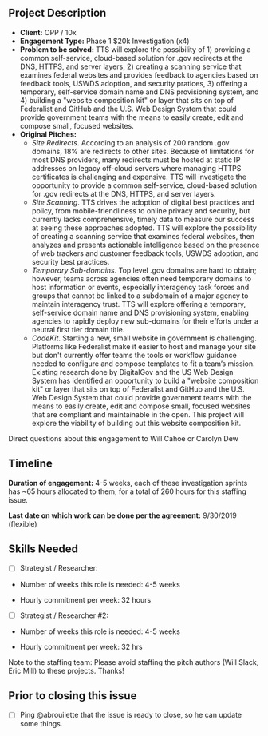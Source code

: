 ## Project Description

* **Client:** OPP / 10x
* **Engagement Type:** Phase 1 $20k Investigation (x4)
* **Problem to be solved:** TTS will explore the possibility of 1) providing a common self-service, cloud-based solution for .gov redirects at the DNS, HTTPS, and server layers, 2) creating a scanning service that examines federal websites and provides feedback to agencies based on feedback tools, USWDS adoption, and security pratices, 3) offering a temporary, self-service domain name and DNS provisioning system, and 4) building a "website composition kit" or layer that sits on top of Federalist and GitHub and the U.S. Web Design System that could provide government teams with the means to easily create, edit and compose small, focused websites.
* **Original Pitches:**
  * *Site Redirects*. According to an analysis of 200 random .gov domains, 18% are redirects to other sites. Because of limitations for most DNS providers, many redirects must be hosted at static IP addresses on legacy off-cloud servers where managing HTTPS certificates is challenging and expensive. TTS will investigate the opportunity to provide a common self-service, cloud-based solution for .gov redirects at the DNS, HTTPS, and server layers.
  * *Site Scanning*. TTS drives the adoption of digital best practices and policy, from mobile-friendliness to online privacy and security, but currently lacks comprehensive, timely data to measure our success at seeing these approaches adopted. TTS will explore the possibility of creating a scanning service that examines federal websites, then analyzes and presents actionable intelligence based on the presence of web trackers and customer feedback tools, USWDS adoption, and security best practices.
  * *Temporary Sub-domains*. Top level .gov domains are hard to obtain; however, teams across agencies often need temporary domains to host information or events, especially interagency task forces and groups that cannot be linked to a subdomain of a major agency to maintain interagency trust. TTS will explore offering a temporary, self-service domain name and DNS provisioning system, enabling agencies to rapidly deploy new sub-domains for their efforts under a neutral first tier domain title.
  * *CodeKit*. Starting a new, small website in government is challenging. Platforms like Federalist make it easier to host and manage your site but don't currently offer teams the tools or workflow guidance needed to configure and compose templates to fit a team’s mission. Existing research done by DigitalGov and the US Web Design System has identified an opportunity to build a "website composition kit" or layer that sits on top of Federalist and GitHub and the U.S. Web Design System that could provide government teams with the means to easily create, edit and compose small, focused websites that are compliant and maintainable in the open. This project will explore the viability of building out this website composition kit.

Direct questions about this engagement to Will Cahoe or Carolyn Dew

## Timeline

**Duration of engagement:** 4-5 weeks, each of these investigation sprints has ~65 hours allocated to them, for a total of 260 hours for this staffing issue.

**Last date on which work can be done per the agreement:** 9/30/2019 (flexible)

## Skills Needed

- [ ] Strategist / Researcher: 

* Number of weeks this role is needed: 4-5 weeks

* Hourly commitment per week: 32 hours

- [ ] Strategist / Researcher #2:

* Number of weeks this role is needed: 4-5 weeks

* Hourly commitment per week: 32 hrs

Note to the staffing team: Please avoid staffing the pitch authors (Will Slack, Eric Mill) to these projects. Thanks!


## Prior to closing this issue

- [ ] Ping @abrouilette that the issue is ready to close, so he can update some things.
